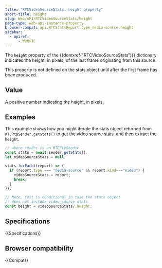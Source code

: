 ```yaml
---
title: "RTCVideoSourceStats: height property"
short-title: height
slug: Web/API/RTCVideoSourceStats/height
page-type: web-api-instance-property
browser-compat: api.RTCStatsReport.type_media-source.height
sidebar:
  - apiref:
      - WebRTC
---
```


The **`height`** property of the {{domxref("RTCVideoSourceStats")}} dictionary indicates the height, in pixels, of the last frame originating from this source.

This property is not defined on the stats object until after the first frame has been produced.

## Value

A positive number indicating the height, in pixels.

## Examples

This example shows how you might iterate the stats object returned from `RTCRtpSender.getStats()` to get the video source stats, and then extract the `height`.

```js
// where sender is an RTCRtpSender
const stats = await sender.getStats();
let videoSourceStats = null;

stats.forEach((report) => {
  if (report.type === "media-source" && report.kind==="video") {
    videoSourceStats = report;
    break;
  }
});

// Note, test is conditional in case the stats object
// does not include video source stats
const height = videoSourceStats?.height;
```

## Specifications

{{Specifications}}

## Browser compatibility

{{Compat}}

